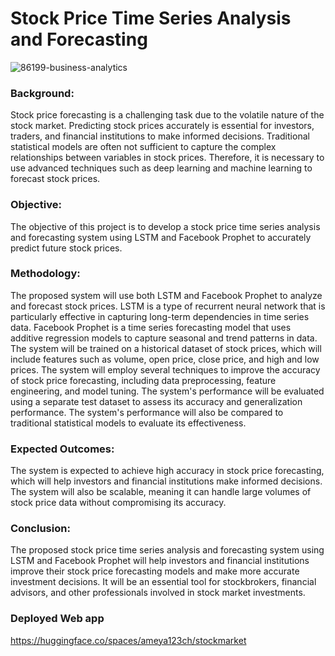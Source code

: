 # Stock Price Time Series Analysis and Forecasting

![86199-business-analytics](https://user-images.githubusercontent.com/88341388/232017540-207255c3-b191-4482-a1ed-08bfbbf67c7f.gif)



### Background: 
Stock price forecasting is a challenging task due to the volatile nature of the stock market. Predicting stock prices accurately is essential for investors, traders, and financial institutions to make informed decisions. Traditional statistical models are often not sufficient to capture the complex relationships between variables in stock prices. Therefore, it is necessary to use advanced techniques such as deep learning and machine learning to forecast stock prices.

### Objective: 
The objective of this project is to develop a stock price time series analysis and forecasting system using LSTM and Facebook Prophet to accurately predict future stock prices.

### Methodology: 
The proposed system will use both LSTM and Facebook Prophet to analyze and forecast stock prices. LSTM is a type of recurrent neural network that is particularly effective in capturing long-term dependencies in time series data. Facebook Prophet is a time series forecasting model that uses additive regression models to capture seasonal and trend patterns in data.
The system will be trained on a historical dataset of stock prices, which will include features such as volume, open price, close price, and high and low prices. The system will employ several techniques to improve the accuracy of stock price forecasting, including data preprocessing, feature engineering, and model tuning.
The system's performance will be evaluated using a separate test dataset to assess its accuracy and generalization performance. The system's performance will also be compared to traditional statistical models to evaluate its effectiveness.

### Expected Outcomes: 
The system is expected to achieve high accuracy in stock price forecasting, which will help investors and financial institutions make informed decisions. The system will also be scalable, meaning it can handle large volumes of stock price data without compromising its accuracy.

### Conclusion: 
The proposed stock price time series analysis and forecasting system using LSTM and Facebook Prophet will help investors and financial institutions improve their stock price forecasting models and make more accurate investment decisions. It will be an essential tool for stockbrokers, financial advisors, and other professionals involved in stock market investments.

### Deployed Web app
https://huggingface.co/spaces/ameya123ch/stockmarket

